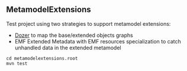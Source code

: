 MetamodelExtensions
-------------------

Test project using two strategies to support metamodel extensions:

- [Dozer](https://github.com/DozerMapper/dozer) to map the base/extended objects graphs
- EMF Extended Metadata with EMF resources specialization to catch unhandled data in the extended metamodel

```
cd metamodelextensions.root
mvn test
```

